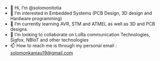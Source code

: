 - 👋 Hi, I’m @solomonitotia
- 👀 I’m interested in Embedded Systems (PCB Design, 3D design and Hardware programming)
- 🌱 I’m currently learning AVR, STM and ATMEL as well as 3D and PCB designs
- 💞️ I’m looking to collaborate on LoRa communication Technologies, Sigfox, NBIoT and other technologies
- 📫 How to reach me is through my personal email : solomonkamau19@gmail.com

<!---
solomonitotia/solomonitotia is a ✨ special ✨ repository because its `README.md` (this file) appears on your GitHub profile.
You can click the Preview link to take a look at your changes.
--->
